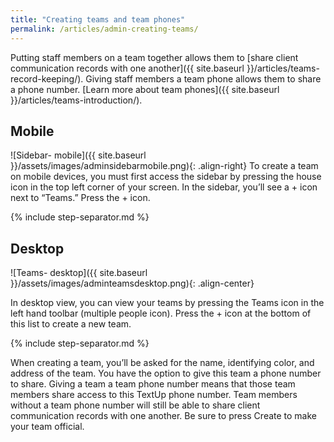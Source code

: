 ```yaml
---
title: "Creating teams and team phones"
permalink: /articles/admin-creating-teams/
---
```


Putting staff members on a team together allows them to [share client communication records with one another]({{ site.baseurl }}/articles/teams-record-keeping/). Giving staff members a team phone allows them to share a phone number. [Learn more about team phones]({{ site.baseurl }}/articles/teams-introduction/).

## Mobile

![Sidebar- mobile]({{ site.baseurl }}/assets/images/adminsidebarmobile.png){: .align-right} To create a team on mobile devices, you must first access the sidebar by pressing the house icon in the top left corner of your screen. In the sidebar, you’ll see a + icon next to “Teams.” Press the + icon.

{% include step-separator.md %}

## Desktop

![Teams- desktop]({{ site.baseurl }}/assets/images/adminteamsdesktop.png){: .align-center}

In desktop view, you can view your teams by pressing the Teams icon in the left hand toolbar (multiple people icon). Press the + icon at the bottom of this list to create a new team.

{% include step-separator.md %}

When creating a team, you’ll be asked for the name, identifying color, and address of the team. You have the option to give this team a phone number to share. Giving a team a team phone number means that those team members share access to this TextUp phone number. Team members without a team phone number will still be able to share client communication records with one another. Be sure to press Create to make your team official.
